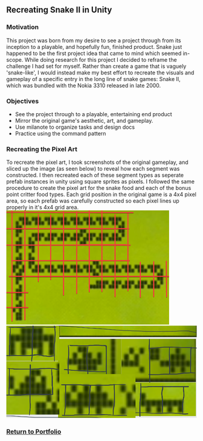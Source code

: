 ## Recreating Snake II in Unity

### Motivation

This project was born from my desire to see a project through from its inception to a playable, and hopefully fun, finished product. Snake just happened to be the first project idea that came to mind which seemed in-scope. While doing research for this project I decided to reframe the challenge I had set for myself. Rather than create a game that is vaguely 'snake-like', I would instead make my best effort to recreate the visuals and gameplay of a specific entry in the long line of snake games: Snake II, which was bundled with the Nokia 3310 released in late 2000.

### Objectives

- See the project through to a playable, entertaining end product
- Mirror the original game's aesthetic, art, and gameplay.
- Use milanote to organize tasks and design docs
- Practice using the command pattern

### Recreating the Pixel Art

To recreate the pixel art, I took screenshots of the original gameplay, and sliced up the image (as seen below) to reveal how each segment was constructed. I then recreated each of these segment types as seperate prefab instances in unity using square sprites as pixels. I followed the same procedure to create the pixel art for the snake food and each of the bonus point critter food types. Each grid position in the original game is a 4x4 pixel area, so each prefab was carefully constructed so each pixel lines up properly in it's 4x4 grid area.
![Segment slicing](images/segment_slicing.png/)
![Critter slicing](images/critter_slicing.png/)


### [Return to Portfolio](https://2nplusone.github.io/)
